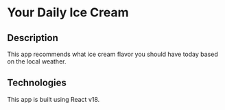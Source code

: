 # Your Daily Ice Cream
 
## Description
This app recommends what ice cream flavor you should have today based on the local weather.
 
## Technologies
This app is built using React v18.